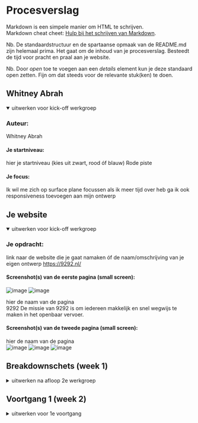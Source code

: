 # Procesverslag
Markdown is een simpele manier om HTML te schrijven.  
Markdown cheat cheet: [Hulp bij het schrijven van Markdown](https://github.com/adam-p/markdown-here/wiki/Markdown-Cheatsheet).

Nb. De standaardstructuur en de spartaanse opmaak van de README.md zijn helemaal prima. Het gaat om de inhoud van je procesverslag. Besteedt de tijd voor pracht en praal aan je website.

Nb. Door *open* toe te voegen aan een *details* element kun je deze standaard open zetten. Fijn om dat steeds voor de relevante stuk(ken) te doen.





## Whitney Abrah

<details open>
<summary>uitwerken voor kick-off werkgroep</summary>

### Auteur:
Whitney Abrah
#### Je startniveau:
hier je startniveau (kies uit zwart, rood óf blauw)
Rode piste 
 
#### Je focus:
Ik wil me zich op surface plane focussen als ik meer tijd over heb ga ik ook responsiveness toevoegen 
 aan mijn ontwerp
</details>





## Je website

<details open>
<summary>uitwerken voor kick-off werkgroep</summary>

### Je opdracht:
link naar de website die je gaat namaken óf de naam/omschrijving van je eigen ontwerp
 https://9292.nl/

#### Screenshot(s) van de eerste pagina (small screen): 
 ![image](https://user-images.githubusercontent.com/90154152/132340916-f722c94d-be94-48ab-921a-4b8a0c466937.png)
 ![image](https://user-images.githubusercontent.com/90154152/132341378-64d609e4-ea56-44bb-883d-9b921c1f854f.png)


hier de naam van de pagina  
 9292
 De missie van 9292 is om iedereen makkelijk en snel wegwijs te maken in het openbaar vervoer. 
#### Screenshot(s) van de tweede pagina (small screen):
hier de naam van de pagina  
![image](https://user-images.githubusercontent.com/90154152/132341626-92618b23-fa35-4dea-81c1-3122f1117d66.png)
     ![image](https://user-images.githubusercontent.com/90154152/132341665-3b8aa7e5-a352-4efa-b18d-1287dcd3cc8e.png)
     ![image](https://user-images.githubusercontent.com/90154152/132341783-8c1f52b5-3530-4eae-a480-8720fadfa17a.png)


 
</details>





## Breakdownschets (week 1)

<details>
<summary>uitwerken na afloop 2e werkgroep</summary>

### de hele pagina: 
<img src="images/dummy-plaatje.jpg" width="375px" alt="breakdown van de hele pagina">

### dynamisch deel (bijv menu): 
<img src="images/dummy-plaatje.jpg" width="375px" alt="breakdown van een dynamisch deel">

### wellicht nog een dynamisch deel (bijv filter): 
<img src="images/dummy-plaatje.jpg" width="375px" alt="breakdown van nog een dynamisch deel">

</details>





## Voortgang 1 (week 2)

<details>
<summary>uitwerken voor 1e voortgang</summary>

### Stand van zaken

In week 1 heb ik samen met mijn klasgenoten voor de gesprek een meeting gehouden. Bij de meeting hebben we besproken wat we 
allemaal er over willen weten tijdens de gesprek met de docent. Bij het gesprek vertelde de docent wat tot nu toe voor de website moeten zoals 
de header, footer en wat content. Voor mijn website heb ik alleen de html code gegeschreven maar geen styling toegepast. Ik liet de docent mijn website zien.
Ik was niet zo ver met mijn website omdat ik was meer gefocusd op de oefeningen die we voor de lessen moeten maken.Als ik de oefening niet snap  kan ik
niet verder met mijn website. Ik probeerde dus de oefening te maken zodat ik verder met mijn website kon. We hebben een tip van docent gekregen om de oefening
gelijk in onze websites verwerken zodat we niet achterliepen. Als laastse concludeerde de docent door onze te vertellen wat we aan het einde van de dag /voor 
de volgende les af moet hebben.
 





## Voortgang 2 (week 3)

<details>
<summary>uitwerken voor 2e voortgang</summary>

### Stand van zaken
 
 Ik zat in het begin in de verkeerde groep daardoor was ik laat maar  ik
 over mijn website bespreken met de studentassiatanten. Ik had al Bo gevraagd om mij te helpen
 met een stukje code  in mijn css maar volgens mij ws zij het vergeten dus zij heeft me 
 tijdens de les daarmee geholpen. Ik was best wel ver met  mijn website vergeleken met vorige week. Ik had de twee pagina gestijld met css. 
 Ik moest alleen javascript en animatie in mijn website verwerken. Bo gaf mijn tips hoe ik op mijn website javascript en animatie toe kan passen. 
 Wat ik merkte bij mijn klasgenoten was dat ik en stukje verder was met  mijn website dan de rest. Ik dacht zelf dat ik achter liep omdat vorige week waren ze al begonnen met 
 stijlen van hun website. Ik kreeg complimenten van de studentassistanten dat mijn website best wel leuk eruit ziet.





## Toegankelijkheidstest (week 4)
 Ik was niet aanwezig . ik zal een klasgenoot mijn website laten testen.

<details>
<summary>uitwerken na test in 8e voortgang</summary>

### Bevindingen
Lijst met je bevindingen die in de test naar voren kwamen:

#### Titel eerste bevinding onleesbaar tekst
Contrast 
 De tekst op de achtergrond was niet leesbaar dus ik heb de achtegrond (afbeelding)
 in photoshop bewerkt  door de opacity aan te passen. 
 
 ![image](https://user-images.githubusercontent.com/90154152/136053453-e73f6950-70d4-4c19-8a32-ac7c4bb497bd.png)


Hier een omschrijving van hoe het opgelost kan worden (met indien nodig een afbeelding)


Screenreader 
Ik heb de screen reader gebruikt op m ijn website en ik zag dat de ik de beschrijvingen van alle afbeeldingen mis.
ik heb dus in mijn code de beschrijving van de afbeelding in de alt element gezet. 
 
 
Slecht motoriek 
Ik heb elastiekjes om mijn wijs en middelvinger gedaan om te kijken hoe ik mijn website doorheen kan lopen. ik merkte dat 
 ik kon niet snel typen met de elastiekjes om mijn vingers heen.
 ![image](https://user-images.githubusercontent.com/90154152/140933016-b3353d20-55b6-49a1-9053-05d211cc9877.png)

 
Concentratie.
Met de balloon in mijn linkerhand probeerde ik door  mijn website heen te lopen.  Ik kon wel focusen op mijn website maar ik denk als het om concentratie 
 gaat, dan light het aan de gebruiker niet de website. 


</details>





## Voortgang 3 (week 4)


 
 IK was best wel ver met mijn website.Ik heb een paar icoontjes toevoegd om de website mooier 
 eruit te zien.

</details>





## Eindgesprek (week 5)

<details>
<summary>uitwerken voor eindgesprek</summary>

### Stand van zaken
hier dit ging goed & dit was lastig (neem ook screenshots op van delen van je website en code)
 
 Deze week is de laatste week van frontend. Ik heb mijn code voor het laastse keer  doorgenomen. Ik probeerde comments bij te voegen om 
 mijn code duidelijker te maken voor mezelf en ook voor de docent tijdens de mondeling. Vervolgens heb ik onnodig ruimte in mijn code weggehaald om de code
 overzichtelijk te maken. Ik wou mijn website responsive maken als ik meer tijd over heb, maar helaas kon ik het niet doen. Ik was wel daarmee bezig maar ik wou
 eerst op de surface plane focusen, dan pas de responsiveness van de website. 
### Screenshot(s)
 ![image](https://user-images.githubusercontent.com/90154152/136056369-b9372eb1-a617-4a54-a752-b4b94422c996.png)


hier screenshot(s) van je eindresultaat
 Eerste pagina 
 ![image](https://user-images.githubusercontent.com/90154152/136056456-6e0cc06e-661b-4f51-a42a-baf8ec772097.png)
![image](https://user-images.githubusercontent.com/90154152/136056585-bd564bed-cf80-4b7d-b1ea-0a82ee6bf395.png)
 ![image](https://user-images.githubusercontent.com/90154152/136056758-8ff72c4c-28dc-4d2f-9d42-0a1464c28508.png)
![image](https://user-images.githubusercontent.com/90154152/136056889-70186b26-a4c4-449f-8b44-b15e77a0a0e3.png)
![image](https://user-images.githubusercontent.com/90154152/136057097-f0b212db-10c7-41a8-9c14-b455e8b75dea.png)
![image](https://user-images.githubusercontent.com/90154152/136057176-9d319329-1bcb-4a03-a103-a313e037825f.png)
![image](https://user-images.githubusercontent.com/90154152/136057677-48d4fc52-ffc4-4441-8471-ed9297897f4a.png)
 
 Tweede pagina 
 ![image](https://user-images.githubusercontent.com/90154152/136057926-ace1f06d-e3e1-4306-ace0-0480e3bc6b07.png)
 ![image](https://user-images.githubusercontent.com/90154152/136058046-f75095a5-9295-4fc0-a01a-f7b24a1c2fbb.png)
![image](https://user-images.githubusercontent.com/90154152/136058103-564ac24f-a540-4542-b3b0-7bb70b4e48ef.png)
 ![image](https://user-images.githubusercontent.com/90154152/136058240-a0172df9-1ca6-44a3-a5f1-ecb0bdc3f6a4.png)
![image](https://user-images.githubusercontent.com/90154152/136058289-7f1b33d4-1051-45e9-b5e7-8c5bb4753dc9.png)
![image](https://user-images.githubusercontent.com/90154152/136058382-36ada8bc-ced2-4278-be5d-7d4397e822fa.png)



</details>





## Bronnenlijst

<details open>
<summary>continu bijhouden terwijl je werkt</summary>

Nb. Wees specifiek ('css-tricks' als bron is bijv. niet specifiek genoeg).

1. logo 9292:https://9292.nl/
2. menu icoojntje : https://css.gg/app. ...
3. afbeeldingen :appstore,playstore en appgallery:https://9292.nl/
4. Voor het blokjes heb ik flex gebruikt:https://css-tricks.com/snippets/css/a-guide-to-flexbox/
5. formulier:https://css-tricks.com/form-design/
6.backgroundimage:https://www.w3schools.com/cssref/pr_background-image.asp
</details>
